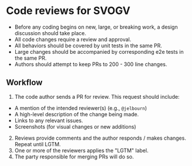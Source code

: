 # Code reviews for SVOGV

* Before any coding begins on new, large, or breaking work, a design discussion should take place.
* All code changes require a review and approval.
* All behaviors should be covered by unit tests in the same PR.
* Large changes should be accompanied by corresponding e2e tests in the same PR. 
* Authors should attempt to keep PRs to 200 - 300 line changes.
 
## Workflow
1. The code author sends a PR for review. This request should include:
  * A mention of the intended reviewer(s) (e.g., `@jelbourn`)
  * A high-level description of the change being made.
  * Links to any relevant issues.
  * Screenshots (for visual changes or new additions)
2. Reviews provide comments and the author responds / makes changes. Repeat until LGTM.
3. One or more of the reviewers applies the "LGTM" label.
4. The party responsible for merging PRs will do so. 
